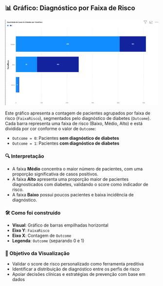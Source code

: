 ## 📊 Gráfico: Diagnóstico por Faixa de Risco

![Diagnóstico por Faixa de Risco](../assets/grafico3.jpg)

Este gráfico apresenta a contagem de pacientes agrupados por faixa de risco (`FaixaRisco`), segmentados pelo diagnóstico de diabetes (`Outcome`). Cada barra representa uma faixa de risco (Baixo, Médio, Alto) e está dividida por cor conforme o valor de `Outcome`:

- `Outcome = 0`: Pacientes **sem diagnóstico de diabetes**
- `Outcome = 1`: Pacientes **com diagnóstico de diabetes**

### 🔍 Interpretação

- A faixa **Médio** concentra o maior número de pacientes, com uma proporção significativa de casos positivos.
- A faixa **Alto** apresenta uma proporção maior de pacientes diagnosticados com diabetes, validando o score como indicador de risco.
- A faixa **Baixo** possui poucos pacientes e baixa incidência de diagnóstico.

### 🛠️ Como foi construído

- **Visual**: Gráfico de barras empilhadas horizontal
- **Eixo Y**: `FaixaRisco`
- **Eixo X**: Contagem de `Outcome`
- **Legenda**: `Outcome` (separando 0 e 1)

### 🎯 Objetivo da Visualização

- Validar o score de risco personalizado como ferramenta preditiva
- Identificar a distribuição de diagnóstico entre os perfis de risco
- Apoiar decisões clínicas e estratégias de prevenção com base em dados
